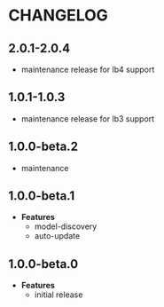 # CHANGELOG

## 2.0.1-2.0.4

* maintenance release for lb4 support

## 1.0.1-1.0.3

* maintenance release for lb3 support

## 1.0.0-beta.2

* maintenance

## 1.0.0-beta.1

* **Features**
  * model-discovery
  * auto-update

## 1.0.0-beta.0

* **Features**
  * initial release
